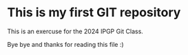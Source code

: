 # This is my first GIT repository

This is an exercuse for the 2024 IPGP Git Class.

Bye bye and thanks for reading this file :) 
